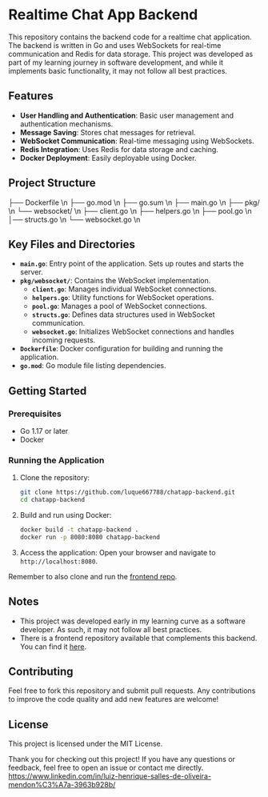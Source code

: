 # Realtime Chat App Backend

This repository contains the backend code for a realtime chat application. The backend is written in Go and uses WebSockets for real-time communication and Redis for data storage. This project was developed as part of my learning journey in software development, and while it implements basic functionality, it may not follow all best practices.

## Features

- **User Handling and Authentication**: Basic user management and authentication mechanisms.
- **Message Saving**: Stores chat messages for retrieval.
- **WebSocket Communication**: Real-time messaging using WebSockets.
- **Redis Integration**: Uses Redis for data storage and caching.
- **Docker Deployment**: Easily deployable using Docker.

## Project Structure

├── Dockerfile \n
├── go.mod    \n
├── go.sum \n
├── main.go  \n
├── pkg/  \n
└── websocket/  \n
├── client.go  \n
├── helpers.go  \n
├── pool.go  \n
│── structs.go  \n
└── websocket.go  \n

## Key Files and Directories

- **`main.go`**: Entry point of the application. Sets up routes and starts the server.
- **`pkg/websocket/`**: Contains the WebSocket implementation.
  - **`client.go`**: Manages individual WebSocket connections.
  - **`helpers.go`**: Utility functions for WebSocket operations.
  - **`pool.go`**: Manages a pool of WebSocket connections.
  - **`structs.go`**: Defines data structures used in WebSocket communication.
  - **`websocket.go`**: Initializes WebSocket connections and handles incoming requests.
- **`Dockerfile`**: Docker configuration for building and running the application.
- **`go.mod`**: Go module file listing dependencies.

## Getting Started

### Prerequisites

- Go 1.17 or later
- Docker

### Running the Application

1. Clone the repository:

   ```bash
   git clone https://github.com/luque667788/chatapp-backend.git
   cd chatapp-backend
   ```

2. Build and run using Docker:

   ```bash
   docker build -t chatapp-backend .
   docker run -p 8080:8080 chatapp-backend
   ```

3. Access the application: Open your browser and navigate to `http://localhost:8080`.

Remember to also clone and run the [frontend repo](https://github.com/luque667788/webdev).

## Notes

- This project was developed early in my learning curve as a software developer. As such, it may not follow all best practices.
- There is a frontend repository available that complements this backend. You can find it [here](https://github.com/luque667788/webdev).

## Contributing

Feel free to fork this repository and submit pull requests. Any contributions to improve the code quality and add new features are welcome!

## License

This project is licensed under the MIT License.

Thank you for checking out this project! If you have any questions or feedback, feel free to open an issue or contact me directly.
https://www.linkedin.com/in/luiz-henrique-salles-de-oliveira-mendon%C3%A7a-3963b928b/
